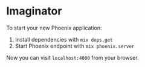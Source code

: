 # Imaginator

To start your new Phoenix application:

1. Install dependencies with `mix deps.get`
2. Start Phoenix endpoint with `mix phoenix.server`

Now you can visit `localhost:4000` from your browser.
